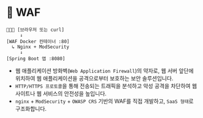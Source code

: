 # 🔐 WAF

```
🧑🏻‍💻 [브라우저 또는 curl]
     ↓
[WAF Docker 컨테이너 :80]
  ↳ Nginx + ModSecurity
     ↓
[Spring Boot 앱 :8080]
```

- 웹 애플리케이션 방화벽(`Web Application Firewall`)의 약자로, 웹 서버 앞단에 위치하여 웹 애플리케이션을 공격으로부터 보호하는 보안 솔루션입니다.
- `HTTP/HTTPS 프로토콜`을 통해 전송되는 트래픽을 분석하고 악성 공격을 차단하여 웹사이트나 웹 서비스의 안전성을 높입니다. 
- `nginx` + `ModSecurity` + `OWASP CRS` 기반의 WAF를 직접 개발하고, `SaaS 형태`로 구조화합니다.
